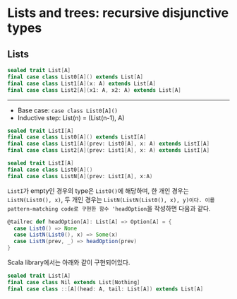 # Lists and trees: recursive disjunctive types 

## Lists

```scala
sealed trait List[A]
final case class List0[A]() extends List[A]
final case class List1[A](x: A) extends List[A]
final case class List2[A](x1: A, x2: A) extends List[A]
```

---
- Base case: `case class List0[A]()`
- Inductive step: List(n) = (List(n-1), A)

```scala
sealed trait ListI[A]
final case class List0[A]() extends ListI[A]
final case class List1[A](prev: List0[A], x: A) extends ListI[A]
final case class List2[A](prev: List1[A], x: A) extends ListI[A]
```

```scala
sealed trait ListI[A]
final case class List0[A]()
final case class ListN[A](prev: ListI[A], x:A)
```


`ListI`가 empty인 경우의 type은 `List0()`에 해당하며, 한 개인 경우는 `ListN(List0(), x)`, 두 개인 경우는 
`ListN(ListN(List0(), x), y)이다. 이를 pattern-matching code로 구현한 함수 'headOption`을 작성하면 다음과 같다. 

```scala
@tailrec def headOption[A]: List[A] => Option[A] = {
  case List0() => None
  case ListN(List0(), x) => Some(x)
  case ListN(prev, _) => headOption(prev)
}
```

Scala library에서는 아래와 같이 구현되어있다.
```scala
sealed trait List[A]
final case class Nil extends List[Nothing]
final case class ::[A](head: A, tail: List[A]) extends List[A]
```





